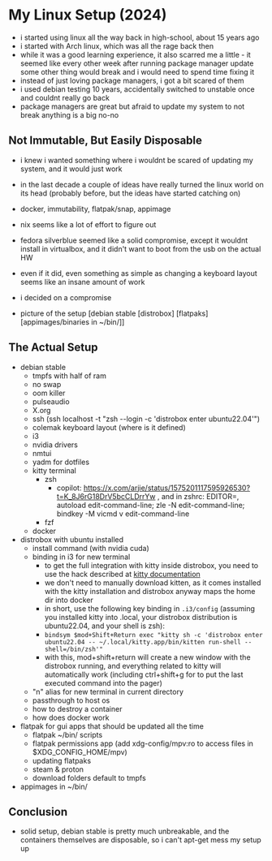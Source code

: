 My Linux Setup (2024)
=====================
- i started using linux all the way back in high-school, about 15 years ago
- i started with Arch linux, which was all the rage back then
- while it was a good learning experience, it also scarred me a little - it seemed like every other week after running package manager update some other thing would break and i would need to spend time fixing it
- instead of just loving package managers, i got a bit scared of them
- i used debian testing 10 years, accidentally switched to unstable once and couldnt really go back
- package managers are great but afraid to update my system to not break anything is a big no-no

## Not Immutable, But Easily Disposable
- i knew i wanted something where i wouldnt be scared of updating my system, and it would just work
- in the last decade a couple of ideas have really turned the linux world on its head (probably before, but the ideas have started catching on)
- docker, immutability, flatpak/snap, appimage
- nix seems like a lot of effort to figure out
- fedora silverblue seemed like a solid compromise, except it wouldnt install in virtualbox, and it didn't want to boot from the usb on the actual HW
- even if it did, even something as simple as changing a keyboard layout seems like an insane amount of work
- i decided on a compromise

- picture of the setup [debian stable [distrobox] [flatpaks] [appimages/binaries in ~/bin/]]

## The Actual Setup
- debian stable
  - tmpfs with half of ram
  - no swap
  - oom killer
  - pulseaudio
  - X.org
  - ssh (ssh localhost -t "zsh --login -c 'distrobox enter ubuntu22.04'")
  - colemak keyboard layout (where is it defined)
  - i3
  - nvidia drivers
  - nmtui
  - yadm for dotfiles
  - kitty terminal
    - zsh
      - copilot: https://x.com/arjie/status/1575201117595926530?t=K_8J6rG18DrV5bcCLDrrYw , and in zshrc: EDITOR=, autoload edit-command-line; zle -N edit-command-line; bindkey -M vicmd v edit-command-line
    - fzf
  - docker
- distrobox with ubuntu installed 
  - install command (with nvidia cuda)
  - binding in i3 for new terminal
    - to get the full integration with kitty inside distrobox, you need to use the hack described at [kitty documentation](https://github.com/kovidgoyal/kitty/blob/master/docs/shell-integration.rst#shell-integration-in-a-container)
    - we don't need to manually download kitten, as it comes installed with the kitty installation and distrobox anyway maps the home dir into docker
    - in short, use the following key binding in `.i3/config` (assuming you installed kitty into .local, your distrobox distribution is ubuntu22.04, and your shell is zsh):
    - `bindsym $mod+Shift+Return exec "kitty sh -c 'distrobox enter ubuntu22.04 -- ~/.local/kitty.app/bin/kitten run-shell --shell=/bin/zsh'"`
    - with this, mod+shift+return will create a new window with the distrobox running, and everything related to kitty will automatically work (including ctrl+shift+g for to put the last executed command into the pager)
  - "n" alias for new terminal in current directory
  - passthrough to host os
  - how to destroy a container
  - how does docker work
- flatpak for gui apps that should be updated all the time
  - flatpak ~/bin/ scripts
  - flatpak permissions app (add xdg-config/mpv:ro to access files in $XDG_CONFIG_HOME/mpv)
  - updating flatpaks
  - steam & proton
  - download folders default to tmpfs
- appimages in ~/bin/

## Conclusion
- solid setup, debian stable is pretty much unbreakable, and the containers themselves are disposable, so i can't apt-get mess my setup up
